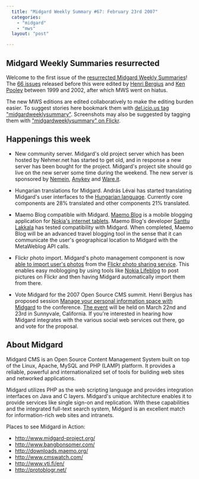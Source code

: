 ```yaml
---
  title: "Midgard Weekly Summary #67: February 23rd 2007"
  categories: 
    - "midgard"
    - "mws"
  layout: "post"

---
```

Midgard Weekly Summaries resurrected
------------------------------------

Welcome to the first issue of the [resurrected Midgard Weekly Summaries][1]! The [66 issues][6] released before this were edited by [Henri Bergius][5] and [Ken Pooley][4] between 1999 and 2002, after which MWS went on hiatus.

The new MWS editions are edited collaboratively to make the editing burden easier. To suggest stories here bookmark them with [del.icio.us tag "midgardweeklysummary"][2]. Screenshots may also be suggested by tagging them with ["midgardweeklysummary" on Flickr][3].

Happenings this week
--------------------

* New community server. Midgard's old project server which has been hosted by Nehmer.net has started to get old, and in response a new server has been bought for the project. Midgard's project site should go live on the new server some time during the weekend. The new server is sponsored by [Nemein][18], [Anykey][16] and [Ware.it][17].

* Hungarian translations for Midgard. András Lévai has started translating Midgard's user interfaces to the [Hungarian language][10]. Currently core components are 28% translated and other components 21% translated.

* Maemo Blog compatible with Midgard. [Maemo Blog][8] is a mobile blogging application for [Nokia's internet tablets][9]. Maemo Blog's developer [Santtu Lakkala][7] has tested compatibility with Midgard. When completed, Maemo Blog will be an advanced travel blogging tool in the sense that it can communicate the user's geographical location to Midgard with the MetaWeblog API calls.

* Flickr photo import. Midgard's photo management component is now [able to import user's photos][11] from the [Flickr photo sharing service][12]. This enables easy moblogging by using tools like [Nokia Lifeblog][13] to post pictures on Flickr and then having Midgard automatically import them from there.

* Vote Midgard for the 2007 Open Source CMS summit. Henri Bergius has proposed session [Manage your personal information space with Midgard][14] to the conference. [The event][15] will be held on March 22nd and 23rd in Sunnyvale, California. If you're interested in hearing how Midgard integrates with the various social web services out there, go and vote for the proposal.

About Midgard
-------------

Midgard CMS is an Open Source Content Management System built on top of the Linux, Apache, MySQL and PHP (LAMP) platform. It provides a reliable, powerful and internationalized set of tools for building web sites and networked applications.

Midgard utilizes PHP as the web scripting language and provides integration interfaces on Java and C layers. Midgard's unique architecture enables it to provide services like single sign-on and replication. With these capabilities and the integrated full-text search system, Midgard is an excellent match for information-rich web sites and intranets.

Places to see Midgard in Action:

* <http://www.midgard-project.org/>
* <http://www.bangbonsomer.com/>
* <http://downloads.maemo.org/>
* <http://www.cmswatch.com/>
* <http://www.vti.fi/en/>
* <http://protoblogr.net/>

[1]: http://bergie.iki.fi/blog/for_a_collaborative_mws.html
[2]: http://del.icio.us/tag/midgardweeklysummary
[3]: http://www.flickr.com/photos/tags/midgardweeklysummary
[4]: http://www.linkedin.com/pub/1/a17/5b3
[5]: http://bergie.iki.fi/
[6]: http://lwn.net/Articles/5414/
[7]: http://inz.fi/blog/
[8]: http://downloads.maemo.org/product/maemo-blog/
[9]: http://europe.nokia.com/phones/n800
[10]: http://en.wikipedia.org/wiki/Hungarian_language
[11]: http://bergie.iki.fi/blog/midgard_and_flickr.html
[12]: http://www.flickr.com/
[13]: http://www.nokia.com/lifeblog
[14]: http://2007.oscms-summit.org/node/181
[15]: http://2007.oscms-summit.org/
[16]: http://www.anykey.se/se/
[17]: http://free.ware.it/
[18]: http://www.nemein.com/en/